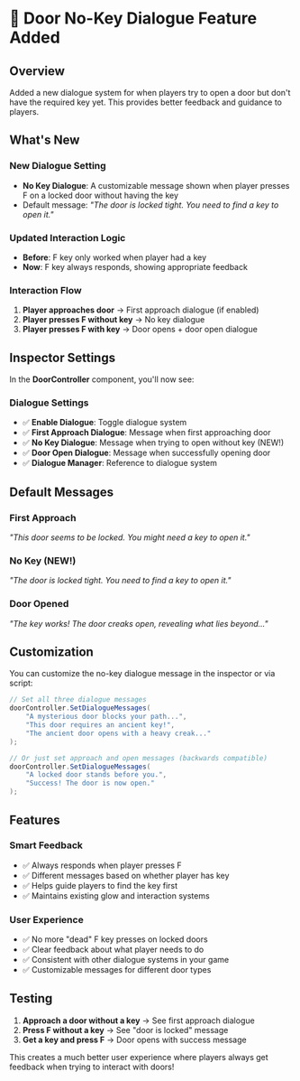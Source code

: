 # 🚪 Door No-Key Dialogue Feature Added

## Overview
Added a new dialogue system for when players try to open a door but don't have the required key yet. This provides better feedback and guidance to players.

## What's New

### New Dialogue Setting
- **No Key Dialogue**: A customizable message shown when player presses F on a locked door without having the key
- Default message: *"The door is locked tight. You need to find a key to open it."*

### Updated Interaction Logic
- **Before**: F key only worked when player had a key
- **Now**: F key always responds, showing appropriate feedback

### Interaction Flow
1. **Player approaches door** → First approach dialogue (if enabled)
2. **Player presses F without key** → No key dialogue 
3. **Player presses F with key** → Door opens + door open dialogue

## Inspector Settings

In the **DoorController** component, you'll now see:

### Dialogue Settings
- ✅ **Enable Dialogue**: Toggle dialogue system
- ✅ **First Approach Dialogue**: Message when first approaching door
- ✅ **No Key Dialogue**: Message when trying to open without key (NEW!)
- ✅ **Door Open Dialogue**: Message when successfully opening door
- ✅ **Dialogue Manager**: Reference to dialogue system

## Default Messages

### First Approach
*"This door seems to be locked. You might need a key to open it."*

### No Key (NEW!)
*"The door is locked tight. You need to find a key to open it."*

### Door Opened
*"The key works! The door creaks open, revealing what lies beyond..."*

## Customization

You can customize the no-key dialogue message in the inspector or via script:

```csharp
// Set all three dialogue messages
doorController.SetDialogueMessages(
    "A mysterious door blocks your path...", 
    "This door requires an ancient key!", 
    "The ancient door opens with a heavy creak..."
);

// Or just set approach and open messages (backwards compatible)
doorController.SetDialogueMessages(
    "A locked door stands before you.", 
    "Success! The door is now open."
);
```

## Features

### Smart Feedback
- ✅ Always responds when player presses F
- ✅ Different messages based on whether player has key
- ✅ Helps guide players to find the key first
- ✅ Maintains existing glow and interaction systems

### User Experience
- ✅ No more "dead" F key presses on locked doors
- ✅ Clear feedback about what player needs to do
- ✅ Consistent with other dialogue systems in your game
- ✅ Customizable messages for different door types

## Testing

1. **Approach a door without a key** → See first approach dialogue
2. **Press F without a key** → See "door is locked" message
3. **Get a key and press F** → Door opens with success message

This creates a much better user experience where players always get feedback when trying to interact with doors!